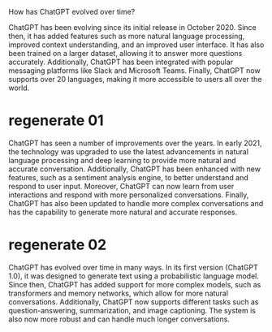 How has ChatGPT evolved over time?

ChatGPT has been evolving since its initial release in October 2020. Since then, it has added features such as more natural language processing, improved context understanding, and an improved user interface. It has also been trained on a larger dataset, allowing it to answer more questions accurately. Additionally, ChatGPT has been integrated with popular messaging platforms like Slack and Microsoft Teams. Finally, ChatGPT now supports over 20 languages, making it more accessible to users all over the world.


# regenerate 01

ChatGPT has seen a number of improvements over the years. In early 2021, the technology was upgraded to use the latest advancements in natural language processing and deep learning to provide more natural and accurate conversation. Additionally, ChatGPT has been enhanced with new features, such as a sentiment analysis engine, to better understand and respond to user input. Moreover, ChatGPT can now learn from user interactions and respond with more personalized conversations. Finally, ChatGPT has also been updated to handle more complex conversations and has the capability to generate more natural and accurate responses.

# regenerate 02

ChatGPT has evolved over time in many ways. In its first version (ChatGPT 1.0), it was designed to generate text using a probabilistic language model. Since then, ChatGPT has added support for more complex models, such as transformers and memory networks, which allow for more natural conversations. Additionally, ChatGPT now supports different tasks such as question-answering, summarization, and image captioning. The system is also now more robust and can handle much longer conversations.

